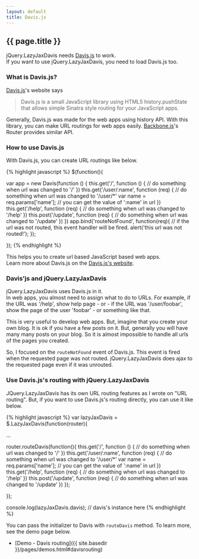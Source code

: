 ```yaml
---
layout: default
title: Davis.js
---
```


## {{ page.title }}

jQuery.LazyJaxDavis needs [Davis.js](http://davisjs.com/) to work.  
If you want to use jQuery.LazyJaxDavis, you need to load Davis.js too.

### What is Davis.js?

[Davis.js](http://davisjs.com/)'s website says

>Davis.js is a small JavaScript library using HTML5 history.pushState that allows simple Sinatra style routing for your JavaScript apps.

Generally, Davis.js was made for the web apps using history API. With this library, you can make URL routings for web apps easily. [Backbone.js](http://documentcloud.github.com/backbone/)'s Router provides similar API.

### How to use Davis.js

With Davis.js, you can create URL routings like below.

{% highlight javascript %}
$(function(){

  var app = new Davis(function () {
    this.get('/', function () {
      // do something when url was changed to '/'
    })
    this.get('/user/:name', function (req) {
      // do something when url was changed to '/user/*'
      var name = req.params['name']; // you can get the value of ':name' in url
    })
    this.get('/help', function (req) {
      // do something when url was changed to '/help'
    })
    this.post('/update', function (req) {
      // do something when url was changed to '/update'
    })
  })
  app.bind('routeNotFound', function(req){
    // if the url was not routed, this event handler will be fired.
    alert('this url was not routed!');
  });

});
{% endhighlight %}

This helps you to create url based JavaScript based web apps.  
Learn more about Davis.js on the [Davis.js's website](http://davisjs.com/).

### Davis'js and jQuery.LazyJaxDavis

jQuery.LazyJaxDavis uses Davis.js in it.  
In web apps, you almost need to assign what to do to URLs. For example, if the URL was '/help', show help page - or - if the URL was '/user/foobar', show the page of the user 'foobar' - or something like that.

This is very useful to develop web apps. But, imagine that you create your own blog. It is ok if you have a few posts on it. But, generally you will have many many posts on your blog. So it is almost impossible to handle all urls of the pages you created.

So, I focused on the `routeNotFound` event of Davis.js. This event is fired when the requested page was not routed. jQuery.LazyJaxDavis does ajax to the requested page even if it was unrouted.

### Use Davis.js's routing with jQuery.LazyJaxDavis

JQuery.LazyJaxDavis has its own URL routing features as I wrote on "URL routing". But, if you want to use Davis.js's routing directly, you can use it like below.

{% highlight javascript %}
var lazyJaxDavis = $.LazyJaxDavis(function(router){

  ...

  router.routeDavis(function(){
    this.get('/', function () {
      // do something when url was changed to '/'
    })
    this.get('/user/:name', function (req) {
      // do something when url was changed to '/user/*'
      var name = req.params['name']; // you can get the value of ':name' in url
    })
    this.get('/help', function (req) {
      // do something when url was changed to '/help'
    })
    this.post('/update', function (req) {
      // do something when url was changed to '/update'
    })
  });

});

console.log(lazyJaxDavis.davis); // davis's instance here
{% endhighlight %}

You can pass the initializer to Davis with `routeDavis` method. To learn more, see the demo page below.

* [Demo - Davis routing]({{ site.basedir }}/pages/demos.html#davisrouting)





